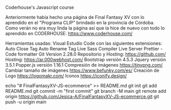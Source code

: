 Coderhouse's Javascript course

Anteriormente había hecho una página de Final Fantasy XV con lo aprendido en el "Programa CLIP" brindado en la provincia de Córdoba. Como verán no era muy linda la página así que la hice de nuevo con todo lo aprendido en CODERHOUSE: https://www.coderhouse.com/

Herramientas usadas:
    Visual Estudio Code con las siguientes extensiones:
        Auto Close Tag
        Auto Rename Tag
        Live Sass Compiler
        Live Server
        Prettier - Code formatter
    Git Version 2.28.0
    Repositorio y Hosting: https://github.com/
    Hosting: https://ar.000webhost.com/
    Bootstrap versión 4.5.3
    Jquery versión 3.5.1
    Popper.js versión 1.16.1
    Compresión de imágenes https://tinypng.com/
    Cambiar tamaño de imágenes https://www.befunky.com/es/
    Creación de Logo https://logomakr.com/
    Iconos https://iconify.design/


echo "# FinalFantasyXV-JS-ecommerce" >> README.md
git init
git add README.md
git commit -m "first commit"
git branch -M main
git remote add origin https://github.com/Jesica-A/FinalFantasyXV-JS-ecommerce.git
git push -u origin main
